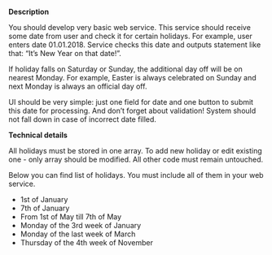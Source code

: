 <p><strong>Description</strong></p>
<p>You should develop very basic web service. 
This service should receive some date from user and check it for certain holidays. 
For example, user enters date 01.01.2018. 
Service checks this date and outputs statement like that: “It’s New Year on that date!”.</p>
<p>If holiday falls on Saturday or Sunday, the additional day off will be on nearest Monday.
 For example, Easter is always celebrated on Sunday and next Monday is always an official day off.</p>

<p>UI should be very simple: just one field for date and one button to submit this date for processing. 
And don’t forget about validation! System should not fall down in case of incorrect date filled.</p>

<p><strong>Technical details</strong></p>
<p>All holidays must be stored in one array. 
To add new holiday or edit existing one - only array should be modified. 
All other code must remain untouched.</p>

<p>Below you can find list of holidays. You must include all of them in your web service.</p>
<ul>
<li>1st of January</li>
<li>7th of January</li>
<li>From 1st of May till 7th of May</li>
<li>Monday of the 3rd week of January</li>
<li>Monday of the last week of March</li>
<li>Thursday of the 4th week of November</li>
</ul>
